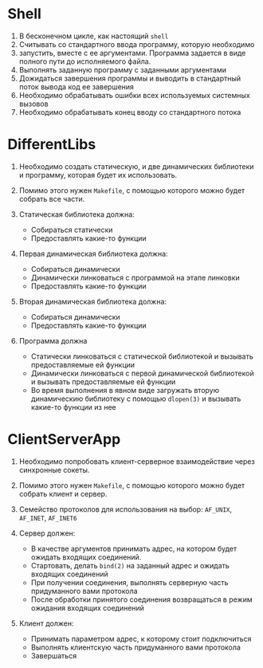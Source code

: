 # Shell
1. В бесконечном цикле, как настоящий `shell`
2. Считывать со стандартного ввода программу, которую необходимо
3. запустить, вместе с ее аргументами. Программа задается в виде полного пути до исполняемого файла.
4. Выполнять заданную программу с заданными аргументами
5. Дожидаться завершения программы и выводить в стандартный поток вывода код ее завершения
6. Необходимо обрабатывать ошибки всех используемых системных вызовов
7. Необходимо обрабатывать конец вводу со стандартного потока
# DifferentLibs
1. Необходимо создать статическую, и две динамических библиотеки и программу, которая будет их использовать.

2. Помимо этого нужен `Makefile`, с помощью которого можно будет собрать все части.

3. Статическая библиотека должна:
    * Собираться статически
    * Предоставлять какие-то функции

4. Первая динамическая библиотека должна:
    * Собираться динамически
    * Динамически линковаться с программой на этапе линковки
    * Предоставлять какие-то функции

5. Вторая динамическая библиотека должна:
    * Собираться динамически
    * Предоставлять какие-то функции

6. Программа должна
    * Статически линковаться с статической библиотекой и вызывать предоставляемые ей функции
    * Динамически линковаться с первой динамической библиотекой и вызывать предоставляемые ей функции
    * Во время выполнения в явном виде загружать вторую динамическию библиотеку с помощью `dlopen(3)` и вызывать какие-то функции из нее
# ClientServerApp
1. Необходимо попробовать клиент-серверное взаимодействие через синхронные сокеты.

2. Помимо этого нужен `Makefile`, с помощью которого можно будет собрать клиент и сервер.

3. Семейство протоколов для использования на выбор: `AF_UNIX`, `AF_INET`, `AF_INET6`

4. Сервер должен:
    * В качестве аргументов принимать адрес, на котором будет ожидать входящих соединений.
    * Стартовать, делать `bind(2)` на заданный адрес и ожидать входящих соединений
    * При получении соединения, выполнять серверную часть придуманного вами протокола
    * После обработки принятого соединения возвращаться в режим ожидания входящих соединений

5. Клиент должен:
    * Принимать параметром адрес, к которому стоит подключиться
    * Выполнять клиентскую часть придуманного вами протокола
    * Завершаться
